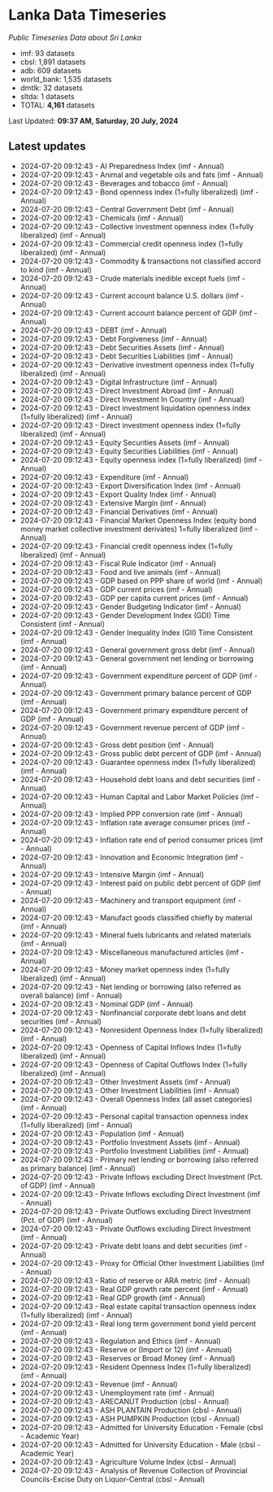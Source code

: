 # Lanka Data Timeseries
*Public Timeseries Data about Sri Lanka*

* imf: 93 datasets
* cbsl: 1,891 datasets
* adb: 609 datasets
* world_bank: 1,535 datasets
* dmtlk: 32 datasets
* sltda: 1 datasets
* TOTAL: **4,161** datasets

Last Updated: **09:37 AM, Saturday, 20 July, 2024**

## Latest updates

* 2024-07-20 09:12:43 - AI Preparedness Index (imf - Annual)
* 2024-07-20 09:12:43 - Animal and vegetable oils and fats (imf - Annual)
* 2024-07-20 09:12:43 - Beverages and tobacco (imf - Annual)
* 2024-07-20 09:12:43 - Bond openness index (1=fully liberalized) (imf - Annual)
* 2024-07-20 09:12:43 - Central Government Debt (imf - Annual)
* 2024-07-20 09:12:43 - Chemicals (imf - Annual)
* 2024-07-20 09:12:43 - Collective investment openness index (1=fully liberalized) (imf - Annual)
* 2024-07-20 09:12:43 - Commercial credit openness index (1=fully liberalized) (imf - Annual)
* 2024-07-20 09:12:43 - Commodity & transactions not classified accord to kind (imf - Annual)
* 2024-07-20 09:12:43 - Crude materials inedible except fuels (imf - Annual)
* 2024-07-20 09:12:43 - Current account balance U.S. dollars (imf - Annual)
* 2024-07-20 09:12:43 - Current account balance percent of GDP (imf - Annual)
* 2024-07-20 09:12:43 - DEBT (imf - Annual)
* 2024-07-20 09:12:43 - Debt Forgiveness (imf - Annual)
* 2024-07-20 09:12:43 - Debt Securities Assets (imf - Annual)
* 2024-07-20 09:12:43 - Debt Securities Liabilities (imf - Annual)
* 2024-07-20 09:12:43 - Derivative investment openness index (1=fully liberalized) (imf - Annual)
* 2024-07-20 09:12:43 - Digital Infrastructure (imf - Annual)
* 2024-07-20 09:12:43 - Direct Investment Abroad (imf - Annual)
* 2024-07-20 09:12:43 - Direct Investment In Country (imf - Annual)
* 2024-07-20 09:12:43 - Direct investment liquidation openness index (1=fully liberalized) (imf - Annual)
* 2024-07-20 09:12:43 - Direct investment openness index (1=fully liberalized) (imf - Annual)
* 2024-07-20 09:12:43 - Equity Securities Assets (imf - Annual)
* 2024-07-20 09:12:43 - Equity Securities Liabilities (imf - Annual)
* 2024-07-20 09:12:43 - Equity openness index (1=fully liberalized) (imf - Annual)
* 2024-07-20 09:12:43 - Expenditure (imf - Annual)
* 2024-07-20 09:12:43 - Export Diversification Index (imf - Annual)
* 2024-07-20 09:12:43 - Export Quality Index (imf - Annual)
* 2024-07-20 09:12:43 - Extensive Margin (imf - Annual)
* 2024-07-20 09:12:43 - Financial Derivatives (imf - Annual)
* 2024-07-20 09:12:43 - Financial Market Openness Index (equity bond money market collective investment derivates) 1=fully liberalized (imf - Annual)
* 2024-07-20 09:12:43 - Financial credit openness index (1=fully liberalized) (imf - Annual)
* 2024-07-20 09:12:43 - Fiscal Rule Indicator (imf - Annual)
* 2024-07-20 09:12:43 - Food and live animals (imf - Annual)
* 2024-07-20 09:12:43 - GDP based on PPP share of world (imf - Annual)
* 2024-07-20 09:12:43 - GDP current prices (imf - Annual)
* 2024-07-20 09:12:43 - GDP per capita current prices (imf - Annual)
* 2024-07-20 09:12:43 - Gender Budgeting Indicator (imf - Annual)
* 2024-07-20 09:12:43 - Gender Development Index (GDI) Time Consistent (imf - Annual)
* 2024-07-20 09:12:43 - Gender Inequality Index (GII) Time Consistent (imf - Annual)
* 2024-07-20 09:12:43 - General government gross debt (imf - Annual)
* 2024-07-20 09:12:43 - General government net lending or borrowing (imf - Annual)
* 2024-07-20 09:12:43 - Government expenditure percent of GDP (imf - Annual)
* 2024-07-20 09:12:43 - Government primary balance percent of GDP (imf - Annual)
* 2024-07-20 09:12:43 - Government primary expenditure percent of GDP (imf - Annual)
* 2024-07-20 09:12:43 - Government revenue percent of GDP (imf - Annual)
* 2024-07-20 09:12:43 - Gross debt position (imf - Annual)
* 2024-07-20 09:12:43 - Gross public debt percent of GDP (imf - Annual)
* 2024-07-20 09:12:43 - Guarantee openness index (1=fully liberalized) (imf - Annual)
* 2024-07-20 09:12:43 - Household debt loans and debt securities (imf - Annual)
* 2024-07-20 09:12:43 - Human Capital and Labor Market Policies (imf - Annual)
* 2024-07-20 09:12:43 - Implied PPP conversion rate (imf - Annual)
* 2024-07-20 09:12:43 - Inflation rate average consumer prices (imf - Annual)
* 2024-07-20 09:12:43 - Inflation rate end of period consumer prices (imf - Annual)
* 2024-07-20 09:12:43 - Innovation and Economic Integration (imf - Annual)
* 2024-07-20 09:12:43 - Intensive Margin (imf - Annual)
* 2024-07-20 09:12:43 - Interest paid on public debt percent of GDP (imf - Annual)
* 2024-07-20 09:12:43 - Machinery and transport equipment (imf - Annual)
* 2024-07-20 09:12:43 - Manufact goods classified chiefly by material (imf - Annual)
* 2024-07-20 09:12:43 - Mineral fuels lubricants and related materials (imf - Annual)
* 2024-07-20 09:12:43 - Miscellaneous manufactured articles (imf - Annual)
* 2024-07-20 09:12:43 - Money market openness index (1=fully liberalized) (imf - Annual)
* 2024-07-20 09:12:43 - Net lending or borrowing (also referred as overall balance) (imf - Annual)
* 2024-07-20 09:12:43 - Nominal GDP (imf - Annual)
* 2024-07-20 09:12:43 - Nonfinancial corporate debt loans and debt securities (imf - Annual)
* 2024-07-20 09:12:43 - Nonresident Openness Index (1=fully liberalized) (imf - Annual)
* 2024-07-20 09:12:43 - Openness of Capital Inflows Index (1=fully liberalized) (imf - Annual)
* 2024-07-20 09:12:43 - Openness of Capital Outflows Index (1=fully liberalized) (imf - Annual)
* 2024-07-20 09:12:43 - Other Investment Assets (imf - Annual)
* 2024-07-20 09:12:43 - Other Investment Liabilities (imf - Annual)
* 2024-07-20 09:12:43 - Overall Openness Index (all asset categories) (imf - Annual)
* 2024-07-20 09:12:43 - Personal capital transaction openness index (1=fully liberalized) (imf - Annual)
* 2024-07-20 09:12:43 - Population (imf - Annual)
* 2024-07-20 09:12:43 - Portfolio Investment Assets (imf - Annual)
* 2024-07-20 09:12:43 - Portfolio Investment Liabilities (imf - Annual)
* 2024-07-20 09:12:43 - Primary net lending or borrowing (also referred as primary balance) (imf - Annual)
* 2024-07-20 09:12:43 - Private Inflows excluding Direct Investment (Pct. of GDP) (imf - Annual)
* 2024-07-20 09:12:43 - Private Inflows excluding Direct Investment (imf - Annual)
* 2024-07-20 09:12:43 - Private Outflows excluding Direct Investment (Pct. of GDP) (imf - Annual)
* 2024-07-20 09:12:43 - Private Outflows excluding Direct Investment (imf - Annual)
* 2024-07-20 09:12:43 - Private debt loans and debt securities (imf - Annual)
* 2024-07-20 09:12:43 - Proxy for Official Other Investment Liabilities (imf - Annual)
* 2024-07-20 09:12:43 - Ratio of reserve or ARA metric (imf - Annual)
* 2024-07-20 09:12:43 - Real GDP growth rate percent (imf - Annual)
* 2024-07-20 09:12:43 - Real GDP growth (imf - Annual)
* 2024-07-20 09:12:43 - Real estate capital transaction openness index (1=fully liberalized) (imf - Annual)
* 2024-07-20 09:12:43 - Real long term government bond yield percent (imf - Annual)
* 2024-07-20 09:12:43 - Regulation and Ethics (imf - Annual)
* 2024-07-20 09:12:43 - Reserve or (Import or 12) (imf - Annual)
* 2024-07-20 09:12:43 - Reserves or Broad Money (imf - Annual)
* 2024-07-20 09:12:43 - Resident Openness Index (1=fully liberalized) (imf - Annual)
* 2024-07-20 09:12:43 - Revenue (imf - Annual)
* 2024-07-20 09:12:43 - Unemployment rate (imf - Annual)
* 2024-07-20 09:12:43 - ARECANUT Production (cbsl - Annual)
* 2024-07-20 09:12:43 - ASH PLANTAIN Production (cbsl - Annual)
* 2024-07-20 09:12:43 - ASH PUMPKIN Production (cbsl - Annual)
* 2024-07-20 09:12:43 - Admitted for University Education - Female (cbsl - Academic Year)
* 2024-07-20 09:12:43 - Admitted for University Education - Male (cbsl - Academic Year)
* 2024-07-20 09:12:43 - Agriculture Volume Index (cbsl - Annual)
* 2024-07-20 09:12:43 - Analysis of Revenue Collection of Provincial Councils-Excise Duty on Liquor-Central (cbsl - Annual)